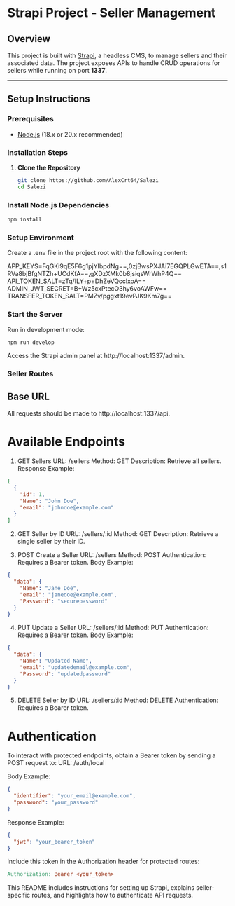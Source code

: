 # Strapi Project - Seller Management

## Overview

This project is built with [Strapi](https://strapi.io/), a headless CMS, to manage sellers and their associated data. The project exposes APIs to handle CRUD operations for sellers while running on port **1337**.

---

## Setup Instructions

### Prerequisites

- [Node.js](https://nodejs.org/) (18.x or 20.x recommended)

### Installation Steps

1. **Clone the Repository**  
   ```bash
   git clone https://github.com/AlexCrt64/Salezi
   cd Salezi
   ```

### Install Node.js Dependencies

```bash
npm install
```

### Setup Environment
Create a .env file in the project root with the following content:

APP_KEYS=FqGKi9qE5F6g1pjYIbpdNg==,0zjBwsPXJAi7EGQPLGwETA==,s1RVa8bjBfgNTZh+UCdKfA==,gXDzXMk0b8jsiqsWrWhP4Q==
API_TOKEN_SALT=zTq/ILY+p+DhZeVQcclxoA==
ADMIN_JWT_SECRET=B+Wz5cxPtecO3hy6voAWFw==
TRANSFER_TOKEN_SALT=PMZv/pggxt19evPJK9Km7g==

### Start the Server
Run in development mode:

```bash
npm run develop
```
Access the Strapi admin panel at http://localhost:1337/admin.

### Seller Routes

## Base URL
All requests should be made to http://localhost:1337/api.


# Available Endpoints

1. GET Sellers
URL: /sellers
Method: GET
Description: Retrieve all sellers.
Response Example:
```json
[
  {
    "id": 1,
    "Name": "John Doe",
    "email": "johndoe@example.com"
  }
]
```


2. GET Seller by ID
URL: /sellers/:id
Method: GET
Description: Retrieve a single seller by their ID.


3. POST Create a Seller
URL: /sellers
Method: POST
Authentication: Requires a Bearer token.
Body Example:
```json
{
  "data": {
    "Name": "Jane Doe",
    "email": "janedoe@example.com",
    "Password": "securepassword"
  }
}
```


4. PUT Update a Seller
URL: /sellers/:id
Method: PUT
Authentication: Requires a Bearer token.
Body Example:
```json
{
  "data": {
    "Name": "Updated Name",
    "email": "updatedemail@example.com",
    "Password": "updatedpassword"
  }
}
```


5. DELETE Seller by ID
URL: /sellers/:id
Method: DELETE
Authentication: Requires a Bearer token.


# Authentication

To interact with protected endpoints, obtain a Bearer token by sending a POST request to:
URL: /auth/local

Body Example:
```json
{
  "identifier": "your_email@example.com",
  "password": "your_password"
}
```
Response Example:
```json
{
  "jwt": "your_bearer_token"
}
```
Include this token in the Authorization header for protected routes:

```makefile
Authorization: Bearer <your_token>
```


This README includes instructions for setting up Strapi, explains seller-specific routes, and highlights how to authenticate API requests.